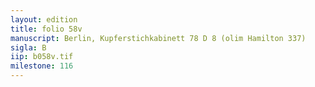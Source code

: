 ```yaml
---
layout: edition
title: folio 58v
manuscript: Berlin, Kupferstichkabinett 78 D 8 (olim Hamilton 337)
sigla: B
iip: b058v.tif
milestone: 116
---
```

